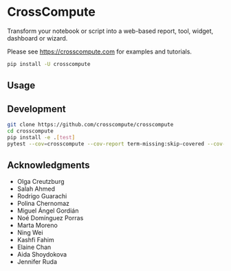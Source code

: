 # CrossCompute

Transform your notebook or script into a web-based report, tool, widget, dashboard or wizard.

Please see https://crosscompute.com for examples and tutorials.

```bash
pip install -U crosscompute
```

## Usage

## Development

```bash
git clone https://github.com/crosscompute/crosscompute
cd crosscompute
pip install -e .[test]
pytest --cov=crosscompute --cov-report term-missing:skip-covered --cov-config=tox.ini tests
```

## Acknowledgments

- Olga Creutzburg
- Salah Ahmed
- Rodrigo Guarachi
- Polina Chernomaz
- Miguel Ángel Gordián
- Noé Domínguez Porras
- Marta Moreno
- Ning Wei
- Kashfi Fahim
- Elaine Chan
- Aida Shoydokova
- Jennifer Ruda
